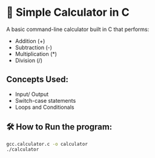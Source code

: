 # 🧮 Simple Calculator in C

A basic command-line calculator built in C that performs:
- Addition (+)
- Subtraction (-)
- Multiplication (*)
- Division (/)

## Concepts Used: 
- Input/ Output
- Switch-case statements
- Loops and Conditionals

## 🛠️ How to Run the program: 
```bash
gcc.calculator.c -o calculator
./calculator

